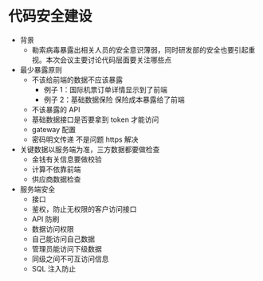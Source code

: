 # 代码安全建设

- 背景
  - 勒索病毒暴露出相关人员的安全意识薄弱，同时研发部的安全也要引起重视。本次会议主要讨论代码层面要关注哪些点
- 最少暴露原则
  - 不该给前端的数据不应该暴露
    - 例子 1：国际机票订单详情显示到了前端
    - 例子 2：基础数据保险 保险成本暴露给了前端
  - 不该暴露的 API
  - 基础数据接口是否要拿到 token 才能访问
  - gateway 配置
  - 密码明文传递 不是问题 https 解决
- 关键数据以服务端为准，三方数据都要做检查
  - 金钱有关信息要做校验
  - 计算不依靠前端
  - 供应商数据检查
- 服务端安全
  - 接口
  - 鉴权，防止无权限的客户访问接口
  - API 防刷
  - 数据访问权限
  - 自己能访问自己数据
  - 管理员能访问下级数据
  - 同级之间不可互访问信息
  - SQL 注入防止
